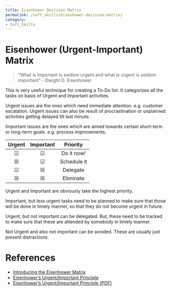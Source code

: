 ```yaml
---
title: Eisenhower Decision Matrix
permalink: /soft_skills/eisenhower-decision-matrix/
category:
- Soft_Skills
---
```


# Eisenhower (Urgent-Important) Matrix

> “What is important is seldom urgent and what is urgent is seldom important”  - Dwight D. Eisenhower

This is very useful technique for creating a To-Do list. It categorizes all the tasks on basis of Urgent and Important activities.

Urgent issues are the ones which need immediate attention. e.g. customer escalation. Urgent issues can also be result of procrastination or unplanned activities getting delayed till last minute.

Important issues are the ones which are aimed towards certain short-term or long-term goals. e.g. process improvements.

| Urgent    | Important | Priority    |
|:---------:|:---------:|:-----------:|
|&#9745;    |&#9745;    | Do it now!  |
|&#9746;    |&#9745;    | Schedule it |
|&#9745;    |&#9746;    | Delegate    |
|&#9746;    |&#9746;    | Eliminate   |

Urgent and Important are obviously take the highest priority.

Important, but less urgent tasks need to be planned to make sure that those will be done in timely manner, so that they do not become urgent in future.

Urgent, but not important can be delegated. But, these need to be tracked to make sure that these are attended by somebody in timely manner.

Not Urgent and also not important can be avoided. These are usually just present distractions.

# References
* [Introducing the Eisenhower Matrix](https://www.eisenhower.me/eisenhower-matrix/)
* [Eisenhower’s Urgent/Important Principle](https://www.mindtools.com/community/pages/article/newHTE_91.php)
* [Eisenhower’s Urgent/Important Principle (PDF)](https://www.mindtools.com/media/Images/Infographics/eisenhower-principle-infographic.pdf)